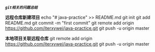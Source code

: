 _**`git相关的问题总结`**_


**远程仓库新建项目**
echo "# java-practice" >> README.md
git init
git add README.md
git commit -m "first commit"
git remote add origin https://github.com/iterxywei/java-practice.git
git push -u origin master

**本地项目关联远程仓库**
git remote add origin https://github.com/iterxywei/java-practice.git
git push -u origin master